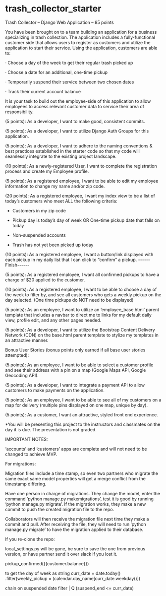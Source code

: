 # trash_collector_starter

Trash Collector – Django Web Application – 85 points

You have been brought on to a team building an application for a business specializing in trash collection. The application includes a fully-functional customer side that allows users to register as customers and utilize the application to start their service. Using the application, customers are able to:

· Choose a day of the week to get their regular trash picked up

· Choose a date for an additional, one-time pickup

· Temporarily suspend their service between two chosen dates

· Track their current account balance

It is your task to build out the employee-side of this application to allow employees to access relevant customer data to service their area of responsibility.

(5 points): As a developer, I want to make good, consistent commits.

(5 points): As a developer, I want to utilize Django Auth Groups for this application.

(5 points): As a developer, I want to adhere to the naming conventions & best practices established in the starter code so that my code will seamlessly integrate to the existing project landscape.

(10 points): As a newly-registered User, I want to complete the registration process and create my Employee profile.

(5 points): As a registered employee, I want to be able to edit my employee information to change my name and/or zip code.

(20 points): As a registered employee, I want my index view to be a list of today’s customers who meet ALL the following criteria:

- Customers in my zip code

- Pickup day is today’s day of week OR One-time pickup date that falls on today

- Non-suspended accounts

- Trash has not yet been picked up today

(10 points): As a registered employee, I want a button/link displayed with each pickup in my daily list that I can click to “confirm” a pickup. ------Finish------

(5 points): As a registered employee, I want all confirmed pickups to have a charge of $20 applied to the customer.

(10 points): As a registered employee, I want to be able to choose a day of the week to filter by, and see all customers who gets a weekly pickup on the day selected. (One time pickups do NOT need to be displayed)

(5 points): As an employee, I want to utilize an ‘employee_base.html’ parent template that includes a navbar to direct me to links for my default daily view, profile edit, and any other pages needed.

(5 points): As a developer, I want to utilize the Bootstrap Content Delivery Network (CDN) on the base.html parent template to stylize my templates in an attractive manner.

Bonus User Stories (bonus points only earned if all base user stories attempted):

(5 points): As an employee, I want to be able to select a customer profile and see their address with a pin on a map (Google Maps API, Google Geocoding API).

(5 points): As a developer, I want to integrate a payment API to allow customers to make payments on the application.

(5 points): As an employee, I want to be able to see all of my customers on a map for delivery (multiple pins displayed on one map, unique by day).

(5 points): As a customer, I want an attractive, styled front end experience.

*You will be presenting this project to the instructors and classmates on the day it is due. The presentation is not graded.

IMPORTANT NOTES:

‘accounts’ and ‘customers’ apps are complete and will not need to be changed to achieve MVP.

For migrations:

Migration files include a time stamp, so even two partners who migrate the same exact same model properties will get a merge conflict from the timestamp differing.

Have one person in charge of migrations. They change the model, enter the command ‘python manage.py makemigrations’, test it is good by running ‘python manage.py migrate’. If the migration works, they make a new commit to push the created migration file to the repo.

Collaborators will then receive the migration file next time they make a commit and pull. After receiving the file, they will need to run ‘python manage.py migrate’ to have the migration applied to their database.

If you re-clone the repo:

local_settings.py will be gone, be sure to save the one from previous version, or have partner send it over slack if you lost it.

  <!--
{% extends 'employees\employee_base.html' %}

{% block title %} Employee Home {% endblock %}

{% block header %} Employee Portal {% endblock %}

{% block content %}
  {% if user.is_authenticated %}
        Hello {{ logged_in_employee.name }}!<br />
        Address: {{ logged_in_employee.address }} {{logged_in_employee.zip_code }}<br />
  Current balance: $ {{ logged_in_employee.balance }}.00
        <br />
        <br />
        {% if today > logged_in_employee.suspend_start and today < logged_in_employee.suspend_end %}
          Your pickups are suspended until {{ logged_in_employee.suspend_end }}

        {% endif %}

  {% else %}
    <p>You are at the employee index, but you are not logged in.</p>
    <a href="{% url 'login' %}">Log In</a>
    <a href="{% url 'accounts:register' %}">Sign Up</a>
  {% endif %}
{% endblock %}
-->

<!--

{% extends 'base.html' %}

{% block title %}{% block header %} Employee Home {% endblock %}{% endblock %}

{% block content %}
  {% if user.is_authenticated %}
    Hello Employee {{ user.username }}!
  {% else %}
    <p>You are at the employee index, but you are not logged in.</p>
    <a href="{% url 'login' %}">Log In</a>
    <a href="{% url 'accounts:register' %}">Sign Up</a>
  {% endif %}
{% endblock %}

-->

pickup_confirmed({{customer.balance}})


to get the day of week as string
curr_date = date.today()
.filter(weekly_pickup = (calendar.day_name[curr_date.weekday()])

chain on suspended date filter
 | Q (suspend_end <= curr_date)